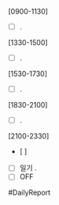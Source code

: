 [0900-1130]
- [ ] .

[1330-1500]
- [ ] .

[1530-1730]
- [ ] .

[1830-2100]
- [ ] .

[2100-2330]
- [ ] 
- [ ] 일기
	.
- [ ] OFF

#DailyReport 
